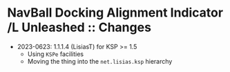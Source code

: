 # NavBall Docking Alignment Indicator /L Unleashed :: Changes

* 2023-0623: 1.1.1.4 (LisiasT) for KSP >= 1.5
	+ Using `KSPe` facilities
	+ Moving the thing into the `net.lisias.ksp` hierarchy
